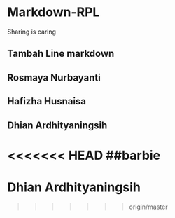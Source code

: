 # Markdown-RPL
Sharing is caring

## Tambah Line markdown

## Rosmaya Nurbayanti
## Hafizha Husnaisa
## Dhian Ardhityaningsih

<<<<<<< HEAD
##barbie
=======
# Dhian Ardhityaningsih
>>>>>>> origin/master
